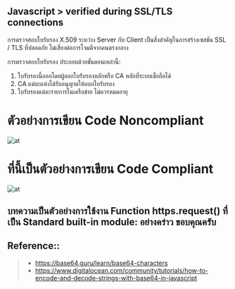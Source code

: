 ## Javascript > verified during SSL/TLS connections




การตรวจสอบใบรับรอง X.509 ระหว่าง Server กับ Client เป็นสิ่งสำคัญในการสร้างเซสชัน SSL / TLS ที่ปลอดภัย ไม่เสี่ยงต่อการโจมตีจากคนตรงกลาง

การตรวจสอบใบรับรอง ประกอบด้วยขั้นตอนเหล่านี้:
1. ใบรับรองนี้ออกโดยผู้ออกใบรับรองหลักหรือ CA หลักที่ระบบเชื่อถือได้
2. CA แต่ละแห่งได้รับอนุญาตให้ออกใบรับรอง
3. ใบรับรองแต่ละรายการในเครือข่าย ไม่ควรหมดอายุ

# ตัวอย่างการเขียน Code  Noncompliant

![at](https://devtech95.github.io/Day3_Base64_Javascript/Pic/Simplecode.PNG)

# ที่นี้เป็นตัวอย่างการเขียน Code Compliant

![at](https://devtech95.github.io/Day3_Base64_Javascript/Pic/Showcase.PNG)


## บทความเป็นตัวอย่างการใช้งาน Function https.request() ที่เป็น Standard built-in module: อย่างคร่าว  ขอบคุณครับ


Reference::
---------------------------------------
> - https://base64.guru/learn/base64-characters
> - https://www.digitalocean.com/community/tutorials/how-to-encode-and-decode-strings-with-base64-in-javascript
